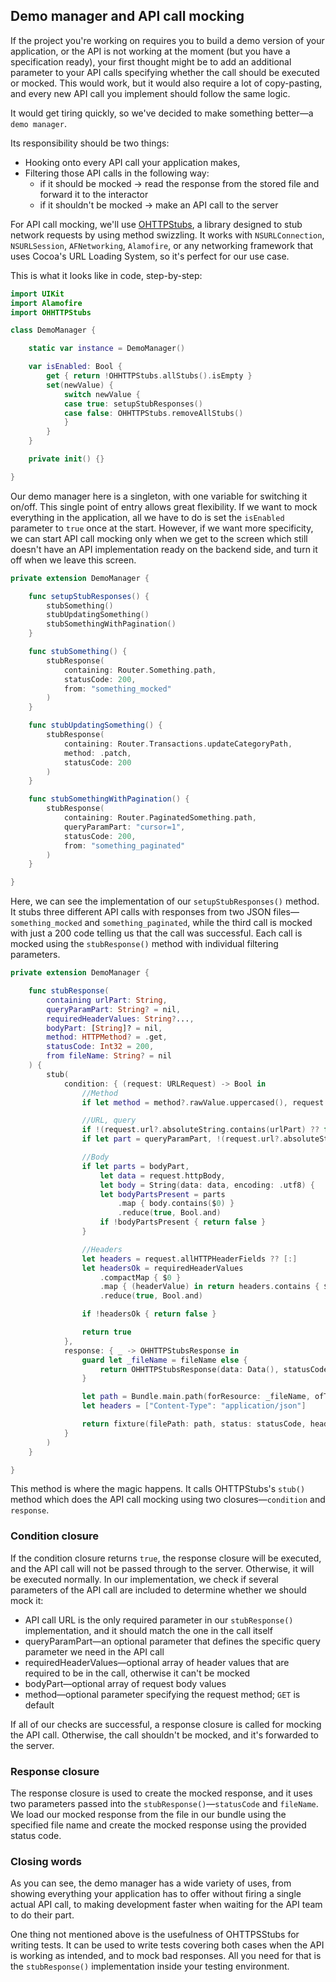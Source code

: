 ## Demo manager and API call mocking

If the project you're working on requires you to build a demo version of your application, or the API is not working at the moment (but you have a specification ready), your first thought might be to add an additional parameter to your API calls specifying whether the call should be executed or mocked. This would work, but it would also require a lot of copy-pasting, and every new API call you implement should follow the same logic.

It would get tiring quickly, so we've decided to make something better—a `demo manager`.

Its responsibility should be two things:

* Hooking onto every API call your application makes,
* Filtering those API calls in the following way:
  * if it should be mocked -> read the response from the stored file and forward it to the interactor
  * if it shouldn't be mocked -> make an API call to the server

For API call mocking, we'll use [OHTTPStubs](https://github.com/AliSoftware/OHHTTPStubs), a library designed to stub network requests by using method swizzling. It works with `NSURLConnection`, `NSURLSession`, `AFNetworking`, `Alamofire`, or any networking framework that uses Cocoa's URL Loading System, so it's perfect for our use case.

This is what it looks like in code, step-by-step:

```swift
import UIKit
import Alamofire
import OHHTTPStubs

class DemoManager {

    static var instance = DemoManager()

    var isEnabled: Bool {
        get { return !OHHTTPStubs.allStubs().isEmpty }
        set(newValue) {
            switch newValue {
            case true: setupStubResponses()
            case false: OHHTTPStubs.removeAllStubs()
            }
        }
    }

    private init() {}

}
```

Our demo manager here is a singleton, with one variable for switching it on/off. This single point of entry allows great flexibility. If we want to mock everything in the application, all we have to do is set the `isEnabled` parameter to `true` once at the start. However, if we want more specificity, we can start API call mocking only when we get to the screen which still doesn't have an API implementation ready on the backend side, and turn it off when we leave this screen.

```swift
private extension DemoManager {

    func setupStubResponses() {
        stubSomething()
        stubUpdatingSomething()
        stubSomethingWithPagination()
    }

    func stubSomething() {
        stubResponse(
            containing: Router.Something.path,
            statusCode: 200,
            from: "something_mocked"
        )
    }

    func stubUpdatingSomething() {
        stubResponse(
            containing: Router.Transactions.updateCategoryPath,
            method: .patch,
            statusCode: 200
        )
    }

    func stubSomethingWithPagination() {
        stubResponse(
            containing: Router.PaginatedSomething.path,
            queryParamPart: "cursor=1",
            statusCode: 200,
            from: "something_paginated"
        )
    }

}
```

Here, we can see the implementation of our `setupStubResponses()` method.
It stubs three different API calls with responses from two JSON files—`something_mocked` and `something_paginated`, while the third call is mocked with just a 200 code telling us that the call was successful. Each call is mocked using the `stubResponse()` method with individual filtering parameters.

```swift
private extension DemoManager {

    func stubResponse(
        containing urlPart: String,
        queryParamPart: String? = nil,
        requiredHeaderValues: String?...,
        bodyPart: [String]? = nil,
        method: HTTPMethod? = .get,
        statusCode: Int32 = 200,
        from fileName: String? = nil
    ) {
        stub(
            condition: { (request: URLRequest) -> Bool in
                //Method
                if let method = method?.rawValue.uppercased(), request.httpMethod?.uppercased() != method { return false }

                //URL, query
                if !(request.url?.absoluteString.contains(urlPart) ?? false) { return false }
                if let part = queryParamPart, !(request.url?.absoluteString.contains(part) ?? false) { return false }

                //Body
                if let parts = bodyPart,
                    let data = request.httpBody,
                    let body = String(data: data, encoding: .utf8) {
                    let bodyPartsPresent = parts
                        .map { body.contains($0) }
                        .reduce(true, Bool.and)
                    if !bodyPartsPresent { return false }
                }

                //Headers
                let headers = request.allHTTPHeaderFields ?? [:]
                let headersOk = requiredHeaderValues
                    .compactMap { $0 }
                    .map { (headerValue) in return headers.contains { $0.value == headerValue } }
                    .reduce(true, Bool.and)

                if !headersOk { return false }

                return true
            },
            response: { _ -> OHHTTPStubsResponse in
                guard let _fileName = fileName else {
                    return OHHTTPStubsResponse(data: Data(), statusCode: statusCode, headers: nil)
                }

                let path = Bundle.main.path(forResource: _fileName, ofType: "json") ?? ""
                let headers = ["Content-Type": "application/json"]

                return fixture(filePath: path, status: statusCode, headers: headers)
            }
        )
    }

}
```

This method is where the magic happens. It calls OHTTPStubs's `stub()` method which does the API call mocking using two closures—`condition` and `response`.

### Condition closure

If the condition closure returns `true`, the response closure will be executed, and the API call will not be passed through to the server. Otherwise, it will be executed normally.
In our implementation, we check if several parameters of the API call are included to determine whether we should mock it:

* API call URL is the only required parameter in our `stubResponse()` implementation, and it should match the one in the call itself
* queryParamPart—an optional parameter that defines the specific query parameter we need in the API call
* requiredHeaderValues—optional array of header values that are required to be in the call, otherwise it can't be mocked
* bodyPart—optional array of request body values
* method—optional parameter specifying the request method; `GET` is default

If all of our checks are successful, a response closure is called for mocking the API call. Otherwise, the call shouldn't be mocked, and it's forwarded to the server.

### Response closure

The response closure is used to create the mocked response, and it uses two parameters passed into the `stubResponse()`—`statusCode` and `fileName`. We load our mocked response from the file in our bundle using the specified file name and create the mocked response using the provided status code.

### Closing words

As you can see, the demo manager has a wide variety of uses, from showing everything your application has to offer without firing a single actual API call, to making development faster when waiting for the API team to do their part.

One thing not mentioned above is the usefulness of OHTTPSStubs for writing tests. It can be used to write tests covering both cases when the API is working as intended, and to mock bad responses. All you need for that is the `stubResponse()` implementation inside your testing environment.
